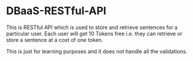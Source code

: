 # DBaaS-RESTful-API
This is RESTful API which is used to store and retrieve sentences for a particular user.
Each user will get 10 Tokens free i.e. they can retrieve or store a sentence at a cost of one token.

This is just for learning purposes and it does not handle all the validations.
